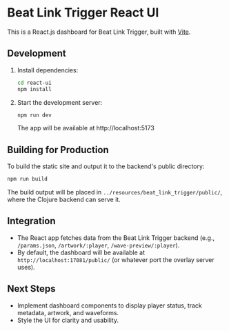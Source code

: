 # Beat Link Trigger React UI

This is a React.js dashboard for Beat Link Trigger, built with [Vite](https://vitejs.dev/).

## Development

1. Install dependencies:
   ```sh
   cd react-ui
   npm install
   ```
2. Start the development server:
   ```sh
   npm run dev
   ```
   The app will be available at http://localhost:5173

## Building for Production

To build the static site and output it to the backend's public directory:

```sh
npm run build
```

The build output will be placed in `../resources/beat_link_trigger/public/`, where the Clojure backend can serve it.

## Integration

- The React app fetches data from the Beat Link Trigger backend (e.g., `/params.json`, `/artwork/:player`, `/wave-preview/:player`).
- By default, the dashboard will be available at `http://localhost:17081/public/` (or whatever port the overlay server uses).

## Next Steps

- Implement dashboard components to display player status, track metadata, artwork, and waveforms.
- Style the UI for clarity and usability. 